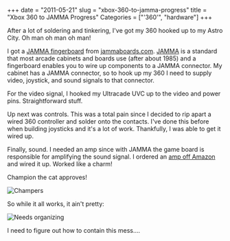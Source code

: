 +++
date = "2011-05-21"
slug = "xbox-360-to-jamma-progress"
title = "Xbox 360 to JAMMA Progress"
Categories = ["'360'", "hardware"]
+++

After a lot of soldering and tinkering, I've got my 360 hooked up to my Astro City. Oh man oh man oh man!

I got a [JAMMA fingerboard](http://www.jammaboards.com/store/jamma-fingerboard/prod_1.html?ccSID285e73f64c04744fc5f33ff68f529742=5ed66449bb0b8f9d425a012dd489e53c) from [jammaboards.com](http://jammaboards.com).  [JAMMA](http://en.wikipedia.org/wiki/Japan_Amusement_Machinery_Manufacturers_Association) is a standard that most arcade cabinets and boards use (after about 1985) and a fingerboard enables you to wire up components to a JAMMA connector.  My cabinet has a JAMMA connector, so to hook up my 360 I need to supply video, joystick, and sound signals to that connector.

For the video signal, I hooked my Ultracade UVC up to the video and power pins.  Straightforward stuff.

Up next was controls.  This was a total pain since I decided to rip apart a wired 360 controller and solder onto the contacts.  I've done this before when building joysticks and it's a lot of work. Thankfully, I was able to get it wired up.

Finally, sound.  I needed an amp since with JAMMA the game board is responsible for amplifying the sound signal.  I ordered an [amp off Amazon](http://www.amazon.com/gp/product/B0012KZNP4) and wired it up.  Worked like a charm!

Champion the cat approves!

![Champers](/images/IMG_1258.jpg)

So while it all works, it ain't pretty:

![Needs organizing](/images/360jamma.jpg)

I need to figure out how to contain this mess....



